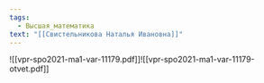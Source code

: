 ```yaml
---
tags:
  - Высшая_математика
text: "[[Свистельникова Наталья Ивановна]]"
---
```

![[vpr-spo2021-ma1-var-11179.pdf]]![[vpr-spo2021-ma1-var-11179-otvet.pdf]]